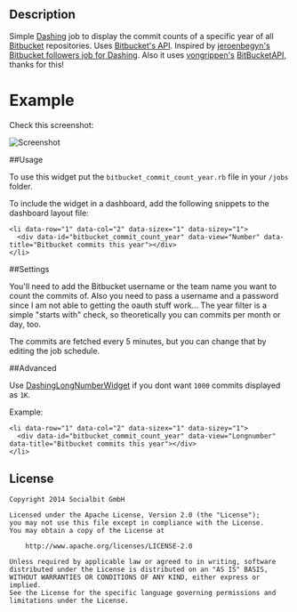 ## Description

Simple [Dashing](http://shopify.github.com/dashing) job to display the commit counts of a specific year of all [Bitbucket](https://bitbucket.org) repositories. Uses [Bitbucket's API](https://confluence.atlassian.com/display/BITBUCKET/Using+the+Bitbucket+REST+APIs).
Inspired by [jeroenbegyn's](https://gist.github.com/jeroenbegyn) [Bitbucket followers job for Dashing](https://gist.github.com/jeroenbegyn/5385092). Also it uses [vongrippen's](https://github.com/vongrippen) [BitBucketAPI](https://github.com/vongrippen/bitbucket), thanks for this!

# Example

Check this screenshot:

![Screenshot](https://cloud.githubusercontent.com/assets/5159398/5564149/869c1d3a-8eac-11e4-8bc2-5723dc54058b.png)

##Usage

To use this widget put the `bitbucket_commit_count_year.rb` file in your `/jobs` folder.

To include the widget in a dashboard, add the following snippets to the dashboard layout file:
    
    <li data-row="1" data-col="2" data-sizex="1" data-sizey="1">
      <div data-id="bitbucket_commit_count_year" data-view="Number" data-title="Bitbucket commits this year"></div>
    </li>

##Settings

You'll need to add the Bitbucket username or the team name you want to count the commits of. Also you need to pass a username and a password since I am not able to getting the oauth stuff work... The year filter is a simple "starts with" check, so theoretically you can commits per month or day, too.

The commits are fetched every 5 minutes, but you can change that by editing the job schedule.

##Advanced

Use [DashingLongNumberWidget](https://github.com/SocialbitGmbH/DashingLongNumberWidget) if you dont want `1000` commits displayed as `1K`.

Example:

    <li data-row="1" data-col="2" data-sizex="1" data-sizey="1">
      <div data-id="bitbucket_commit_count_year" data-view="Longnumber" data-title="Bitbucket commits this year"></div>
    </li>


## License  
    Copyright 2014 Socialbit GmbH

    Licensed under the Apache License, Version 2.0 (the "License");
    you may not use this file except in compliance with the License.
    You may obtain a copy of the License at

        http://www.apache.org/licenses/LICENSE-2.0

    Unless required by applicable law or agreed to in writing, software
    distributed under the License is distributed on an "AS IS" BASIS,
    WITHOUT WARRANTIES OR CONDITIONS OF ANY KIND, either express or implied.
    See the License for the specific language governing permissions and
    limitations under the License.   
